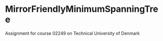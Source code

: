 # MirrorFriendlyMinimumSpanningTree
 Assignment for course 02249 on Technical University of Denmark

